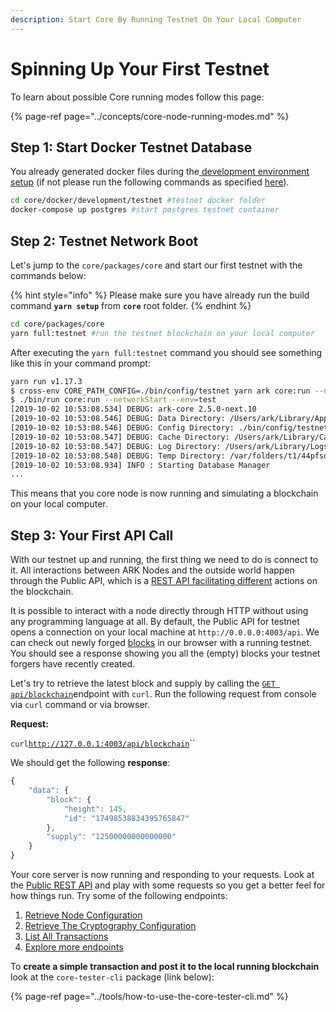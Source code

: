 ```yaml
---
description: Start Core By Running Testnet On Your Local Computer
---
```


# Spinning Up Your First Testnet

To learn about possible Core running modes follow this page:

{% page-ref page="../concepts/core-node-running-modes.md" %}

## Step 1: Start Docker Testnet Database

You already generated docker files during the[ development environment setup](setting-up-your-development-environment/#step-7-1-database-setup-using-docker) \(if not please run the following commands as specified [here](setting-up-your-development-environment/#step-7-1-database-setup-using-docker)\).

```bash
cd core/docker/development/testnet #testnet docker folder
docker-compose up postgres #start postgres testnet container
```

## Step 2: Testnet Network Boot

Let's jump to the `core/packages/core` and start our first testnet with the commands below:

{% hint style="info" %}
Please make sure you have already run the build command **`yarn setup`** from **`core`** root folder.
{% endhint %}

```bash
cd core/packages/core 
yarn full:testnet #run the testnet blockchain on your local computer
```

After executing the `yarn full:testnet` command you should see something like this in your command prompt:

```bash
yarn run v1.17.3
$ cross-env CORE_PATH_CONFIG=./bin/config/testnet yarn ark core:run --networkStart --env=test
$ ./bin/run core:run --networkStart --env=test
[2019-10-02 10:53:08.534] DEBUG: ark-core 2.5.0-next.10
[2019-10-02 10:53:08.546] DEBUG: Data Directory: /Users/ark/Library/Application Support/ark-core/testnet
[2019-10-02 10:53:08.546] DEBUG: Config Directory: ./bin/config/testnet
[2019-10-02 10:53:08.547] DEBUG: Cache Directory: /Users/ark/Library/Caches/ark-core/testnet
[2019-10-02 10:53:08.547] DEBUG: Log Directory: /Users/ark/Library/Logs/ark-core/testnet
[2019-10-02 10:53:08.548] DEBUG: Temp Directory: /var/folders/t1/44pfsqf54tg2xnl6rwn8bp7h0000gn/T/ark-core/testnet
[2019-10-02 10:53:08.934] INFO : Starting Database Manager
...
```

This means that you core node is now running and simulating a blockchain on your local computer.  

## Step 3: Your First API Call

With our testnet up and running, the first thing we need to do is connect to it. All interactions between ARK Nodes and the outside world happen through the Public API, which is a [REST API facilitating different](https://api.ark.dev) actions on the blockchain.

It is possible to interact with a node directly through HTTP without using any programming language at all. By default, the Public API for testnet opens a connection on your local machine at `http://0.0.0.0:4003/api`. We can check out newly forged [blocks](http://0.0.0.0:4003/api/blocks) in our browser with a running testnet. You should see a response showing you all the \(empty\) blocks your testnet forgers have recently created.

Let's try to retrieve the latest block and supply by calling  the [`GET api/blockchain`](https://api.ark.dev/public/endpoints/blockchain/)endpoint with `curl`.  Run the following request from console via `curl` command or via browser.

**Request:**

`curl`[`http://127.0.0.1:4003/api/blockchain`](http://127.0.0.1:4003/api/blockchain)\`\`

We should get the following **response**:

```javascript
{
    "data": {
        "block": {
            "height": 145,
            "id": "17498538834395765847"
        },
        "supply": "12500000000000000"
    }
}
```

Your core server is now running and responding to your requests. Look at the [Public REST API](https://api.ark.dev) and play with some requests so you get a better feel for how things run. Try some of the following endpoints:

1. [Retrieve Node Configuration](https://api.ark.dev/public-rest-api/endpoints/node#retrieve-the-configuration)
2. [Retrieve The Cryptography Configuration](https://api.ark.dev/public-rest-api/endpoints/node#retrieve-the-cryptography-configuration)
3. [List All Transactions](https://api.ark.dev/public-rest-api/endpoints/transactions#list-all-transactions)
4. [Explore more endpoints](https://api.ark.dev)

To **create a simple transaction and post it to the local running blockchain** look at the `core-tester-cli` package \(link below\):

{% page-ref page="../tools/how-to-use-the-core-tester-cli.md" %}

